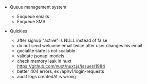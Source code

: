 - Queue management system
    - Enqueue emails
    - Enqueue SMS

- Quickies
    - after signup "active" is NULL instead of false
    - do not send welcome email twice after user changes his email
    - gocialite state is not scalable
    - validate jsonapi models
    - check memory leak in nuxt https://github.com/nuxt/nuxt.js/issues/1984
    - better 404 errors, ex /api/v1/login-requests
    - audit logs createdAt is wrong

